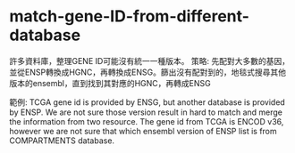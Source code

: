 # match-gene-ID-from-different-database
許多資料庫，整理GENE ID可能沒有統一一種版本。
策略: 先配對大多數的基因，並從ENSP轉換成HGNC，再轉換成ENSG。篩出沒有配對到的，地毯式搜尋其他版本的ensembl，直到找到其對應的HGNC，再轉成ENSG


範例: 
TCGA gene id is provided by ENSG, but another database is provided by ENSP.
We are not sure those version result in hard to match and merge the information from two resource.
The gene id from TCGA is ENCOD v36, however we are not sure that which ensembl version of ENSP list is  from COMPARTMENTS database.
